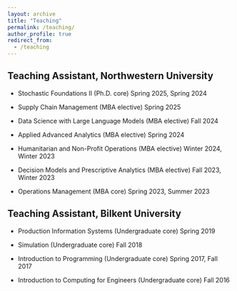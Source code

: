 ```yaml
---
layout: archive
title: "Teaching"
permalink: /teaching/
author_profile: true
redirect_from:
  - /teaching
---
```


## Teaching Assistant, Northwestern University 

* Stochastic Foundations II (Ph.D. core)
  Spring 2025, Spring 2024

* Supply Chain Management (MBA elective)
  Spring 2025

* Data Science with Large Language Models (MBA elective)
  Fall 2024

* Applied Advanced Analytics (MBA elective)
  Spring 2024

* Humanitarian and Non-Profit Operations (MBA elective)
  Winter 2024, Winter 2023

* Decision Models and Prescriptive Analytics (MBA elective)
  Fall 2023, Winter 2023
    
* Operations Management (MBA core)
  Spring 2023, Summer 2023
    
## Teaching Assistant, Bilkent University

* Production Information Systems (Undergraduate core)
  Spring 2019
    
* Simulation (Undergraduate core)
  Fall 2018

* Introduction to Programming (Undergraduate core)
  Spring 2017, Fall 2017
    
* Introduction to Computing for Engineers (Undergraduate core)
  Fall 2016
    
